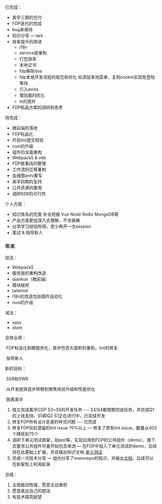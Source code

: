 已完成：

- 美孚三期的交付
- FDP迭代的完成
- bug率保持
- 知识分享 — lark
- 效率提升的改进
  - i18n
  - service层重构
  - 打包效率
  - 本地证书
  - fdp移除dva
  - fdp本地开发流程的规范和优化 如添加本地菜单、复制cookie实现免登陆等待
  - 引入axios
  - 慢加载的优化
  - ts的提升
- FDP标品方案的调研和思考

待完成：

- 微前端的落地
- FDP标品化
- 开启lint提交校验
- nusi的升级
- 组件的全面重构
- Webpack5 & vite
- FDP故事线的整理
- 工作流的迁移重构
- 血缘图antv重写
- 美孚四期的支持
- 公共资源的重用
- 调研SSR的可行性

个人方面：

- 知识体系的完善 补全短板 Vue Node Redis MongoDB等
- 产品方面更加深入去理解，不求甚解
- 分享学习经验所得，至少再开一次session
- 面试 & 指导新人



### 年末

加法：

- Webpack5
- 服务层的重构改造
- qiankun（微前端）
- 模块联邦
- tailwind
- i18n的改造包括插件自动化
- nusi的升级

减法：

- sass
- store



总体业绩：

​	FDP标品化和微服务化，其中包含大面积的重构，lint的修复

​	指导新人



新的目标：

​	SSR和SWR

​	从开发提效逐步转移到聚焦体验升级和性能优化

​	脱离美孚



1. 独立完成美孚CDP S3~S5的开发任务 --- S3/S4都按期完成任务，并完成Q1的上线支持。S5即Q2 S1正在进行中，已完成开发
2. 修复FDP所有设计走查的样式问题  ---  已完成
3. 修复FDP目前遗留的lint issue 70%以上  — 修复了原有lint issue，数量从402个降低到75个
4. 调研下单元测试框架，如jest等，实现应用到FDP的公共组件（demo），接下去要求公共组件尽量开始包含单测 — 在FDP中加入了单元测试的demo，后续将在此基础上扩展，并且输出知识文档  [单元测试](https://yuque.antfin-inc.com/dice/zs3zid/ii0gx9)
5. 完成一次技术分享  — 组内分享了monorepo的知识，并输出[文档](https://yuque.antfin-inc.com/dice/zs3zid/hwizpk)，后续可以在新架构上利用起来

总结：

1. 主观能动性强，愿意主动承担
2. 愿意表达自己的想法
3. 有技术探究欲望



